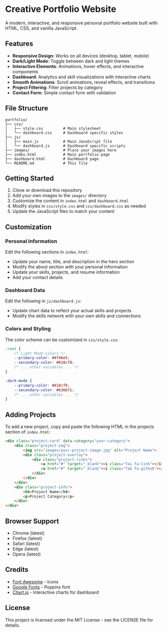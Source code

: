 # Creative Portfolio Website

A modern, interactive, and responsive personal portfolio website built with HTML, CSS, and vanilla JavaScript.

## Features

- **Responsive Design**: Works on all devices (desktop, tablet, mobile)
- **Dark/Light Mode**: Toggle between dark and light themes
- **Interactive Elements**: Animations, hover effects, and interactive components
- **Dashboard**: Analytics and skill visualizations with interactive charts
- **Smooth Animations**: Scroll animations, reveal effects, and transitions
- **Project Filtering**: Filter projects by category
- **Contact Form**: Simple contact form with validation

## File Structure

```
portfolio/
├── css/
│   ├── style.css         # Main stylesheet
│   └── dashboard.css     # Dashboard specific styles
├── js/
│   ├── main.js           # Main JavaScript file
│   └── dashboard.js      # Dashboard specific scripts
├── images/               # Place your images here
├── index.html            # Main portfolio page
├── dashboard.html        # Dashboard page
└── README.md             # This file
```

## Getting Started

1. Clone or download this repository
2. Add your own images to the `images/` directory
3. Customize the content in `index.html` and `dashboard.html`
4. Modify styles in `css/style.css` and `css/dashboard.css` as needed
5. Update the JavaScript files to match your content

## Customization

### Personal Information

Edit the following sections in `index.html`:

- Update your name, title, and description in the hero section
- Modify the about section with your personal information
- Update your skills, projects, and resume information
- Add your contact details

### Dashboard Data

Edit the following in `js/dashboard.js`:

- Update chart data to reflect your actual skills and projects
- Modify the skills network with your own skills and connections

### Colors and Styling

The color scheme can be customized in `css/style.css`:

```css
:root {
    /* Light Mode Colors */
    --primary-color: #4f46e5;
    --secondary-color: #818cf8;
    /* ... other variables ... */
}

.dark-mode {
    --primary-color: #818cf8;
    --secondary-color: #6366f1;
    /* ... other variables ... */
}
```

## Adding Projects

To add a new project, copy and paste the following HTML in the projects section of `index.html`:

```html
<div class="project-card" data-category="your-category">
    <div class="project-img">
        <img src="images/your-project-image.jpg" alt="Project Name">
        <div class="project-overlay">
            <div class="project-links">
                <a href="#" target="_blank"><i class="fas fa-link"></i></a>
                <a href="#" target="_blank"><i class="fab fa-github"></i></a>
            </div>
        </div>
    </div>
    <div class="project-info">
        <h4>Project Name</h4>
        <p>Project Category</p>
    </div>
</div>
```

## Browser Support

- Chrome (latest)
- Firefox (latest)
- Safari (latest)
- Edge (latest)
- Opera (latest)

## Credits

- [Font Awesome](https://fontawesome.com/) - Icons
- [Google Fonts](https://fonts.google.com/) - Poppins font
- [Chart.js](https://www.chartjs.org/) - Interactive charts for dashboard

## License

This project is licensed under the MIT License - see the LICENSE file for details. 
